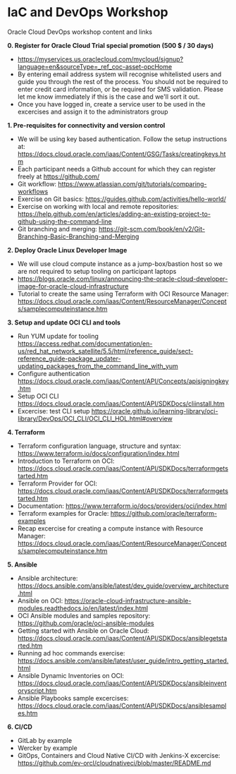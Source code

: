 # IaC and DevOps Workshop
Oracle Cloud DevOps workshop content and links

<b>0. Register for Oracle Cloud Trial special promotion (500 $ / 30 days)</b>
  - https://myservices.us.oraclecloud.com/mycloud/signup?language=en&sourceType=_ref_coc-asset-opcHome
  - By entering email address system will recognise whitelisted users and guide you through the rest of the process. You should not be required to enter credit card information, or be required for SMS validation. Please let me know immediately if this is the case and we'll sort it out.
  - Once you have logged in, create a service user to be used in the excercises and assign it to the administrators group

<b>1. Pre-requisites for connectivity and version control</b>
  - We will be using key based authentication. Follow the setup instructions at: https://docs.cloud.oracle.com/iaas/Content/GSG/Tasks/creatingkeys.htm
  - Each participant needs a Github account for which they can register freely at https://github.com/
  - Git workflow: https://www.atlassian.com/git/tutorials/comparing-workflows
  - Exercise on Git basics: https://guides.github.com/activities/hello-world/
  - Exercise on working with local and remote repositories: https://help.github.com/en/articles/adding-an-existing-project-to-github-using-the-command-line
  - Git branching and merging: https://git-scm.com/book/en/v2/Git-Branching-Basic-Branching-and-Merging

<b>2. Deploy Oracle Linux Developer Image</b>
  - We will use cloud compute instance as a jump-box/bastion host so we are not required to setup tooling on participant laptops
  - https://blogs.oracle.com/linux/announcing-the-oracle-cloud-developer-image-for-oracle-cloud-infrastructure
  - Tutorial to create the same using Terraform with OCI Resource Manager: https://docs.cloud.oracle.com/iaas/Content/ResourceManager/Concepts/samplecomputeinstance.htm

<b>3. Setup and update OCI CLI and tools</b>
  - Run YUM update for tooling https://access.redhat.com/documentation/en-us/red_hat_network_satellite/5.5/html/reference_guide/sect-reference_guide-package_updater-updating_packages_from_the_command_line_with_yum
  - Configure authentication https://docs.cloud.oracle.com/iaas/Content/API/Concepts/apisigningkey.htm
  - Setup OCI CLI https://docs.cloud.oracle.com/iaas/Content/API/SDKDocs/cliinstall.htm
  - Excercise: test CLI setup https://oracle.github.io/learning-library/oci-library/DevOps/OCI_CLI/OCI_CLI_HOL.html#overview
  
<b>4. Terraform</b>
  - Terraform configuration language, structure and syntax: https://www.terraform.io/docs/configuration/index.html
  - Introduction to Terraform on OCI: https://docs.cloud.oracle.com/iaas/Content/API/SDKDocs/terraformgetstarted.htm
  - Terraform Provider for OCI: https://docs.cloud.oracle.com/iaas/Content/API/SDKDocs/terraformgetstarted.htm
  - Documentation: https://www.terraform.io/docs/providers/oci/index.html
  - Terraform examples for Oracle: https://github.com/oracle/terraform-examples
  - Recap excercise for creating a compute instance with Resource Manager: https://docs.cloud.oracle.com/iaas/Content/ResourceManager/Concepts/samplecomputeinstance.htm
  
<b>5. Ansible</b>
  - Ansible architecture: https://docs.ansible.com/ansible/latest/dev_guide/overview_architecture.html
  - Ansible on OCI: https://oracle-cloud-infrastructure-ansible-modules.readthedocs.io/en/latest/index.html
  - OCI Ansible modules and samples repository: https://github.com/oracle/oci-ansible-modules
  - Getting started with Ansible on Oracle Cloud: https://docs.cloud.oracle.com/iaas/Content/API/SDKDocs/ansiblegetstarted.htm
  - Running ad hoc commands exercise: https://docs.ansible.com/ansible/latest/user_guide/intro_getting_started.html
  - Ansible Dynamic Inventories on OCI: https://docs.cloud.oracle.com/iaas/Content/API/SDKDocs/ansibleinventoryscript.htm
  - Ansible Playbooks sample excercises: https://docs.cloud.oracle.com/iaas/Content/API/SDKDocs/ansiblesamples.htm
  
<b>6. CI/CD</b>
  - GitLab by example
  - Wercker by example
  - GitOps, Containers and Cloud Native CI/CD with Jenkins-X excercise: https://github.com/ev-orcl/cloudnativeci/blob/master/README.md
  
